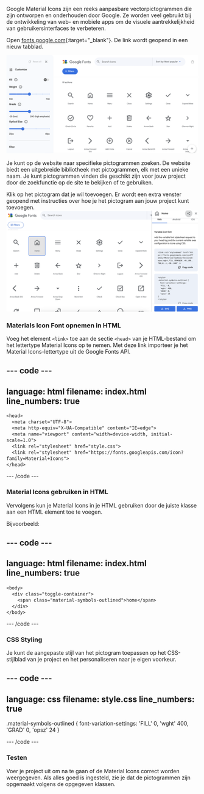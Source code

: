 Google Material Icons zijn een reeks aanpasbare vectorpictogrammen die zijn ontworpen en onderhouden door Google. Ze worden veel gebruikt bij de ontwikkeling van web- en mobiele apps om de visuele aantrekkelijkheid van gebruikersinterfaces te verbeteren.

Open [fonts.google.com](https://fonts.google.com/icons){:target="_blank"}. De link wordt geopend in een nieuw tabblad.

![De Google Fonts-pictogrammen pagina met verschillende pictogrammen en de zoekbalk die wordt weergegeven.](images/google-icons.png)

Je kunt op de website naar specifieke pictogrammen zoeken. De website biedt een uitgebreide bibliotheek met pictogrammen, elk met een unieke naam. Je kunt pictogrammen vinden die geschikt zijn voor jouw project door de zoekfunctie op de site te bekijken of te gebruiken.

Klik op het pictogram dat je wil toevoegen. Er wordt een extra venster geopend met instructies over hoe je het pictogram aan jouw project kunt toevoegen. ![De Google Fonts pictogrammen pagina met het home icoon geselecteerd. Er is een instructievenster geopend, waarin wordt getoond hoe je het pictogram aan een project toevoegt.](images/google-selectedicon.png)

### Materials Icon Font opnemen in HTML

Voeg het element `<link>` toe aan de sectie `<head>` van je HTML-bestand om het lettertype Material Icons op te nemen. Met deze link importeer je het Material Icons-lettertype uit de Google Fonts API.

--- code ---
---
language: html
filename: index.html
line_numbers: true
---

    <head>
      <meta charset="UTF-8">
      <meta http-equiv="X-UA-Compatible" content="IE=edge">
      <meta name="viewport" content="width=device-width, initial-scale=1.0">
      <link rel="stylesheet" href="style.css">
      <link rel="stylesheet" href="https://fonts.googleapis.com/icon?family=Material+Icons">
    </head>
  
--- /code ---

### Material Icons gebruiken in HTML

Vervolgens kun je Material Icons in je HTML gebruiken door de juiste klasse aan een HTML element toe te voegen.

Bijvoorbeeld:

--- code ---
---
language: html
filename: index.html
line_numbers: true
---

    <body>
      <div class="toggle-container">
        <span class="material-symbols-outlined">home</span>
      </div>
    </body>
  
--- /code ---

### CSS Styling

Je kunt de aangepaste stijl van het pictogram toepassen op het CSS-stijlblad van je project en het personaliseren naar je eigen voorkeur.

--- code ---
---
language: css
filename: style.css
line_numbers: true
---

.material-symbols-outlined {
      font-variation-settings:
      'FILL' 0,
      'wght' 400,
      'GRAD' 0,
      'opsz' 24
}
  
--- /code ---

### Testen

Voer je project uit om na te gaan of de Material Icons correct worden weergegeven. Als alles goed is ingesteld, zie je dat de pictogrammen zijn opgemaakt volgens de opgegeven klassen.